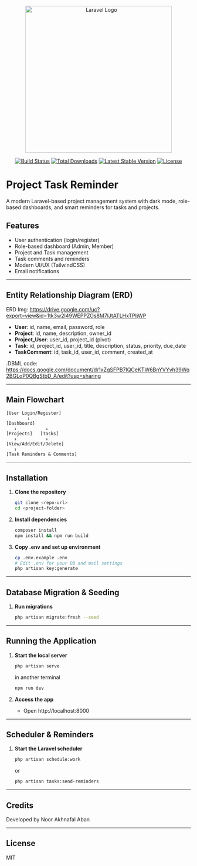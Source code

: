 <p align="center"><a href="https://laravel.com" target="_blank"><img src="https://raw.githubusercontent.com/laravel/art/master/logo-lockup/5%20SVG/2%20CMYK/1%20Full%20Color/laravel-logolockup-cmyk-red.svg" width="400" alt="Laravel Logo"></a></p>

<p align="center">
<a href="https://github.com/laravel/framework/actions"><img src="https://github.com/laravel/framework/workflows/tests/badge.svg" alt="Build Status"></a>
<a href="https://packagist.org/packages/laravel/framework"><img src="https://img.shields.io/packagist/dt/laravel/framework" alt="Total Downloads"></a>
<a href="https://packagist.org/packages/laravel/framework"><img src="https://img.shields.io/packagist/v/laravel/framework" alt="Latest Stable Version"></a>
<a href="https://packagist.org/packages/laravel/framework"><img src="https://img.shields.io/packagist/l/laravel/framework" alt="License"></a>
</p>

# Project Task Reminder

A modern Laravel-based project management system with dark mode, role-based dashboards, and smart reminders for tasks and projects.

## Features
- User authentication (login/register)
- Role-based dashboard (Admin, Member)
- Project and Task management
- Task comments and reminders
- Modern UI/UX (TailwindCSS)
- Email notifications

---

## Entity Relationship Diagram (ERD)

ERD Img: https://drive.google.com/uc?export=view&id=1tk3w2I49WEPPZOs8M7lJtATLHxTPIjWP

- **User**: id, name, email, password, role  
- **Project**: id, name, description, owner_id  
- **Project_User**: user_id, project_id (pivot)  
- **Task**: id, project_id, user_id, title, description, status, priority, due_date  
- **TaskComment**: id, task_id, user_id, comment, created_at

.DBML code: https://docs.google.com/document/d/1xZgSFPB7IQCeKTW6BnYVYvh39Wq2BGLoP0QBgStbD_A/edit?usp=sharing

---

## Main Flowchart

```
[User Login/Register]
        ↓
[Dashboard]
   ↓           ↓
[Projects]   [Tasks]
   ↓           ↓
[View/Add/Edit/Delete]
   ↓
[Task Reminders & Comments]
```

---

## Installation

1. **Clone the repository**
   ```sh
   git clone <repo-url>
   cd <project-folder>
   ```
2. **Install dependencies**
   ```sh
   composer install
   npm install && npm run build
   ```
3. **Copy .env and set up environment**
   ```sh
   cp .env.example .env
   # Edit .env for your DB and mail settings
   php artisan key:generate
   ```

---

## Database Migration & Seeding

1. **Run migrations**
   ```sh
   php artisan migrate:fresh --seed
   ```

---

## Running the Application

1. **Start the local server**
   ```sh
   php artisan serve
   ```
   in another terminal
   
   ```sh
   npm run dev
   ```
3. **Access the app**
   - Open http://localhost:8000

---

## Scheduler & Reminders

1. **Start the Laravel scheduler**
   ```sh
   php artisan schedule:work
   ```
   or
   
   ```sh
   php artisan tasks:send-reminders
   ```
---

## Credits
Developed by Noor Akhnafal Aban

---

## License
MIT
